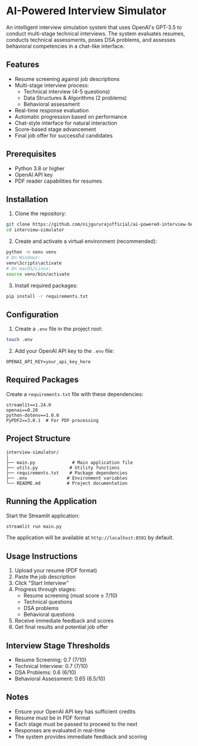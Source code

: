 # AI-Powered Interview Simulator

An intelligent interview simulation system that uses OpenAI's GPT-3.5 to conduct multi-stage technical interviews. The system evaluates resumes, conducts technical assessments, poses DSA problems, and assesses behavioral competencies in a chat-like interface.

## Features

- Resume screening against job descriptions
- Multi-stage interview process:
  - Technical interview (4-5 questions)
  - Data Structures & Algorithms (2 problems)
  - Behavioral assessment
- Real-time response evaluation
- Automatic progression based on performance
- Chat-style interface for natural interaction
- Score-based stage advancement
- Final job offer for successful candidates

## Prerequisites

- Python 3.8 or higher
- OpenAI API key
- PDF reader capabilities for resumes

## Installation

1. Clone the repository:
```bash
git clone https://github.com/nijgururajofficial/ai-powered-interview-bot
cd interview-simulator
```

2. Create and activate a virtual environment (recommended):
```bash
python -m venv venv
# On Windows:
venv\Scripts\activate
# On macOS/Linux:
source venv/bin/activate
```

3. Install required packages:
```bash
pip install -r requirements.txt
```

## Configuration

1. Create a `.env` file in the project root:
```bash
touch .env
```

2. Add your OpenAI API key to the `.env` file:
```
OPENAI_API_KEY=your_api_key_here
```

## Required Packages

Create a `requirements.txt` file with these dependencies:
```
streamlit==1.24.0
openai==0.28
python-dotenv==1.0.0
PyPDF2==3.0.1  # For PDF processing
```

## Project Structure

```
interview-simulator/
│
├── main.py              # Main application file
├── utils.py            # Utility functions
├── requirements.txt    # Package dependencies
├── .env               # Environment variables
└── README.md          # Project documentation
```

## Running the Application

Start the Streamlit application:
```bash
streamlit run main.py
```

The application will be available at `http://localhost:8501` by default.

## Usage Instructions

1. Upload your resume (PDF format)
2. Paste the job description
3. Click "Start Interview"
4. Progress through stages:
   - Resume screening (must score ≥ 7/10)
   - Technical questions
   - DSA problems
   - Behavioral questions
5. Receive immediate feedback and scores
6. Get final results and potential job offer

## Interview Stage Thresholds

- Resume Screening: 0.7 (7/10)
- Technical Interview: 0.7 (7/10)
- DSA Problems: 0.6 (6/10)
- Behavioral Assessment: 0.65 (6.5/10)

## Notes

- Ensure your OpenAI API key has sufficient credits
- Resume must be in PDF format
- Each stage must be passed to proceed to the next
- Responses are evaluated in real-time
- The system provides immediate feedback and scoring
